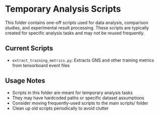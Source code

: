# Temporary Analysis Scripts

This folder contains one-off scripts used for data analysis, comparison studies, and experimental result processing. These scripts are typically created for specific analysis tasks and may not be reused frequently.

## Current Scripts

- `extract_training_metrics.py`: Extracts GNS and other training metrics from tensorboard event files

## Usage Notes

- Scripts in this folder are meant for temporary analysis tasks
- They may have hardcoded paths or specific dataset assumptions
- Consider moving frequently-used scripts to the main scripts/ folder
- Clean up old scripts periodically to avoid clutter
